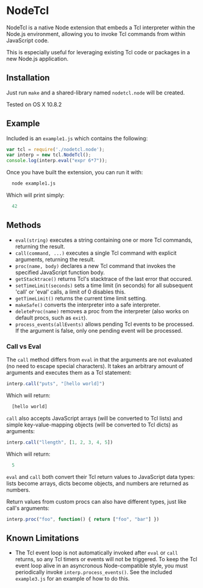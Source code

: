 # NodeTcl

NodeTcl is a native Node extension that embeds a Tcl interpreter within the Node.js environment, allowing you to invoke Tcl commands from within JavaScript code.

This is especially useful for leveraging existing Tcl code or packages in a new Node.js application.


## Installation

Just run `make` and a shared-library named `nodetcl.node` will be created.

Tested on OS X 10.8.2

## Example

Included is an `example1.js` which contains the following:

```js
var tcl = require('./nodetcl.node');
var interp = new tcl.NodeTcl();
console.log(interp.eval("expr 6*7"));
```

Once you have built the extension, you can run it with:

```bash
  node example1.js
```

Which will print simply:

```js
  42
```

## Methods

* `eval(string)` executes a string containing one or more Tcl commands, returning the result.
* `call(command, ...)` executes a single Tcl command with explicit arguments, returning the result.
* `proc(name, body)` declares a new Tcl command that invokes the specified JavaScript function body.
* `getStacktrace()` returns Tcl's stacktrace of the last error that occured.
* `setTimeLimit(seconds)` sets a time limit (in seconds) for all subsequent 'call' or 'eval' calls, a limit of 0 disables this.
* `getTimeLimit()` returns the current time limit setting.
* `makeSafe()` converts the interpreter into a safe interpreter.
* `deleteProc(name)` removes a proc from the interpreter (also works on default procs, such as `exit`).
* `process_events(allEvents)` allows pending Tcl events to be processed.  If the argument is false, only one pending event will be processed.

### Call vs Eval

The `call` method differs from `eval` in that the arguments are not evaluated (no need to escape special characters). It takes an arbitrary amount of arguments and executes them as a Tcl statement:

```js
interp.call("puts", "[hello world]")
```

Which will return:

```js
  [hello world]
```

`call` also accepts JavaScript arrays (will be converted to Tcl lists) and simple key-value-mapping objects (will be converted to Tcl dicts) as arguments:

```js
interp.call("llength", [1, 2, 3, 4, 5])
```

Which will return:

```js
  5
```

`eval` and `call` both convert their Tcl return values to JavaScript data types: lists become arrays, dicts become objects, and numbers are returned as numbers.

Return values from custom procs can also have different types, just like call's arguments:

```js
interp.proc("foo", function() { return ["foo", "bar"] })
```

## Known Limitations

* The Tcl event loop is not automatically invoked after `eval` or `call` returns, so any Tcl timers or events will not be triggered.  To keep the Tcl event loop alive in an asyncronous Node-compatible style, you must periodically invoke `interp.process_events()`.  See the included `example3.js` for an example of how to do this.

